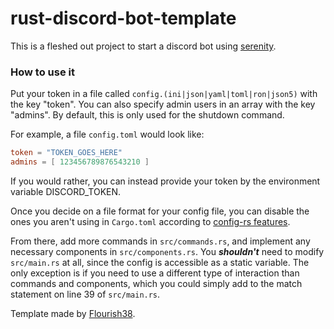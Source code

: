 # rust-discord-bot-template

This is a fleshed out project to start a discord bot using [serenity](https://github.com/serenity-rs/serenity).

### How to use it

Put your token in a file called `config.(ini|json|yaml|toml|ron|json5)` with the key "token".
You can also specify admin users in an array with the key "admins". By default, this is only used for the shutdown command.

For example, a file `config.toml` would look like:
```toml
token = "TOKEN_GOES_HERE"
admins = [ 123456789876543210 ]
```

If you would rather, you can instead provide your token by the environment variable DISCORD_TOKEN.

Once you decide on a file format for your config file, you can disable the ones you aren't using in `Cargo.toml` according to [config-rs features](https://github.com/mehcode/config-rs#feature-flags).

From there, add more commands in `src/commands.rs`, and implement any necessary components in `src/components.rs`.
You ***shouldn't*** need to modify `src/main.rs` at all, since the config is accessible as a static variable.
The only exception is if you need to use a different type of interaction than commands and components,
which you could simply add to the match statement on line 39 of `src/main.rs`.


Template made by [Flourish38](https://github.com/Flourish38).